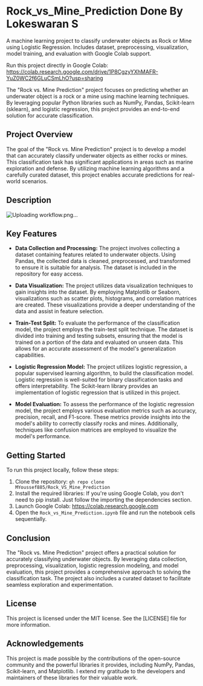 # Rock_vs_Mine_Prediction  Done By Lokeswaran S
A machine learning project to classify underwater objects as Rock or Mine using Logistic Regression. Includes dataset, preprocessing, visualization, model training, and evaluation with Google Colab support.

Run this project directly in Google Colab: https://colab.research.google.com/drive/1P8CgzyYXhMAFR-YuZ0WC2f6GLuCSmLhO?usp=sharing

The "Rock vs. Mine Prediction" project focuses on predicting whether an underwater object is a rock or a mine using machine learning techniques. By leveraging popular Python libraries such as NumPy, Pandas, Scikit-learn (sklearn), and logistic regression, this project provides an end-to-end solution for accurate classification.

## Project Overview

The goal of the "Rock vs. Mine Prediction" project is to develop a model that can accurately classify underwater objects as either rocks or mines. This classification task has significant applications in areas such as marine exploration and defense. By utilizing machine learning algorithms and a carefully curated dataset, this project enables accurate predictions for real-world scenarios.

## Description

![Uploading workflow.png…]()


## Key Features

- **Data Collection and Processing:** The project involves collecting a dataset containing features related to underwater objects. Using Pandas, the collected data is cleaned, preprocessed, and transformed to ensure it is suitable for analysis. The dataset is included in the repository for easy access.

- **Data Visualization:** The project utilizes data visualization techniques to gain insights into the dataset. By employing Matplotlib or Seaborn, visualizations such as scatter plots, histograms, and correlation matrices are created. These visualizations provide a deeper understanding of the data and assist in feature selection.

- **Train-Test Split:** To evaluate the performance of the classification model, the project employs the train-test split technique. The dataset is divided into training and testing subsets, ensuring that the model is trained on a portion of the data and evaluated on unseen data. This allows for an accurate assessment of the model's generalization capabilities.

- **Logistic Regression Model:** The project utilizes logistic regression, a popular supervised learning algorithm, to build the classification model. Logistic regression is well-suited for binary classification tasks and offers interpretability. The Scikit-learn library provides an implementation of logistic regression that is utilized in this project.

- **Model Evaluation:** To assess the performance of the logistic regression model, the project employs various evaluation metrics such as accuracy, precision, recall, and F1-score. These metrics provide insights into the model's ability to correctly classify rocks and mines. Additionally, techniques like confusion matrices are employed to visualize the model's performance.

## Getting Started

To run this project locally, follow these steps:

1. Clone the repository: `gh repo clone MYoussef885/Rock_VS_Mine_Prediction`
2. Install the required libraries: If you're using Google Colab, you don't need to pip install. Just follow the importing the dependencies section.
3. Launch Google Colab: https://colab.research.google.com
4. Open the `Rock_vs_Mine_Prediction.ipynb` file and run the notebook cells sequentially.

## Conclusion

The "Rock vs. Mine Prediction" project offers a practical solution for accurately classifying underwater objects. By leveraging data collection, preprocessing, visualization, logistic regression modeling, and model evaluation, this project provides a comprehensive approach to solving the classification task. The project also includes a curated dataset to facilitate seamless exploration and experimentation.

## License

This project is licensed under the MIT license. See the [LICENSE] file for more information.

## Acknowledgements

This project is made possible by the contributions of the open-source community and the powerful libraries it provides, including NumPy, Pandas, Scikit-learn, and Matplotlib. I extend my gratitude to the developers and maintainers of these libraries for their valuable work.
